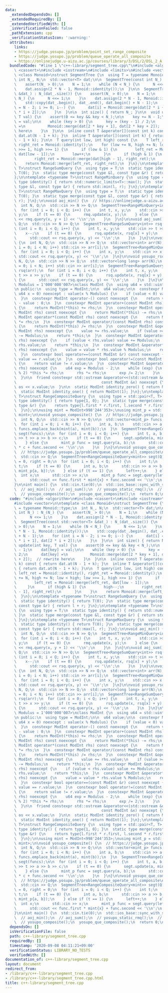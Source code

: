 ```yaml
---
data:
  _extendedDependsOn: []
  _extendedRequiredBy: []
  _extendedVerifiedWith: []
  _isVerificationFailed: false
  _pathExtension: cpp
  _verificationStatusIcon: ':warning:'
  attributes:
    links:
    - https://judge.yosupo.jp/problem/point_set_range_composite
    - https://judge.yosupo.jp/problem/queue_operate_all_composite
    - https://onlinejudge.u-aizu.ac.jp/courses/library/3/DSL/2/DSL_2_A
  bundledCode: "#line 1 \"c++-library/segment_tree.cpp\"\n#include <algorithm>\n#include\
    \ <cassert>\n#include <iostream>\n#include <limits>\n#include <vector>\n\ntemplate\
    \ <class Monoid>\nstruct SegmentTree {\n  using T = typename Monoid::type;\n \
    \ int N_, N;\n  std::vector<T> dat;\n\n  SegmentTree(const int N_) : N_(N_) {\n\
    \    assert(N_ > 0);\n    N = 1;\n    while (N < N_) {\n      N <<= 1;\n    }\n\
    \    dat.assign(2 * N - 1, Monoid::identity());\n  }\n\n  SegmentTree(const std::vector<T>\
    \ &dat_) : N_(dat_.size()) {\n    assert(N_ > 0);\n    N = 1;\n    while (N <\
    \ N_) {\n      N <<= 1;\n    }\n    dat.assign(2 * N - 1, Monoid::identity());\n\
    \    std::copy(dat_.begin(), dat_.end(), dat.begin() + N - 1);\n    for (int i\
    \ = N - 2; i >= 0; i--) {\n      dat[i] = Monoid::merge(dat[2 * i + 1], dat[2\
    \ * i + 2]);\n    }\n  }\n\n  int size() { return N_; }\n\n  void update(int key,\
    \ T val) {\n    assert(0 <= key && key < N_);\n\n    key += N - 1;\n    dat[key]\
    \ = val;\n\n    while (key > 0) {\n      key = (key - 1) / 2;\n      dat[key]\
    \ =\n          Monoid::merge(dat[2 * key + 1], dat[2 * key + 2]);  // rewrite\
    \ here\n    }\n  }\n\n  inline const T &operator[](const int k) const { return\
    \ dat.at(N - 1 + k); }\n  inline T &operator[](const int k) { return dat.at(N\
    \ - 1 + k); }\n\n  T query(int low, int high) const {\n    T left_ret = Monoid::identity(),\
    \ right_ret = Monoid::identity();\n    for (low += N, high += N; low < high; low\
    \ >>= 1, high >>= 1) {\n      if (low & 1) {\n        left_ret = Monoid::merge(left_ret,\
    \ dat[low - 1]);\n        low++;\n      }\n      if (high & 1) {\n        high--;\n\
    \        right_ret = Monoid::merge(dat[high - 1], right_ret);\n      }\n    }\n\
    \    return Monoid::merge(left_ret, right_ret);\n  }\n};\n\ntemplate <typename\
    \ T>\nstruct RangeSumQuery {\n  using type = T;\n  static type identity() { return\
    \ T(0); }\n  static type merge(const type &l, const type &r) { return l + r; }\n\
    };\n\ntemplate <typename T>\nstruct RangeMinQuery {\n  using type = T;\n  static\
    \ type identity() { return std::numeric_limits<T>::max(); }\n  static type merge(const\
    \ type &l, const type &r) { return std::min(l, r); }\n};\n\ntemplate <typename\
    \ T>\nstruct RangeMaxQuery {\n  using type = T;\n  static type identity() { return\
    \ T(0); }\n  static type merge(const type &l, const type &r) { return std::max(l,\
    \ r); }\n};\n\nvoid aoj_min() {\n  // https://onlinejudge.u-aizu.ac.jp/courses/library/3/DSL/2/DSL_2_A\n\
    \  int N, Q;\n  std::cin >> N >> Q;\n  SegmentTree<RangeMinQuery<int>> rmq(N);\n\
    \  for (int i = 0; i < Q; i++) {\n    int t, x, y;\n    std::cin >> t >> x >>\
    \ y;\n    if (t == 0) {\n      rmq.update(x, y);\n    } else {\n      std::cout\
    \ << rmq.query(x, y + 1) << '\\n';\n    }\n  }\n}\n\nvoid aoj_sum() {\n  int N,\
    \ Q;\n  std::cin >> N >> Q;\n  SegmentTree<RangeSumQuery<int>> rsq(N);\n  for\
    \ (int i = 0; i < Q; i++) {\n    int t, x, y;\n    std::cin >> t >> x >> y;\n\
    \    x--;\n    if (t == 0) {\n      rsq.update(x, rsq[x] + y);\n    } else {\n\
    \      std::cout << rsq.query(x, y) << '\\n';\n    }\n  }\n}\n\nvoid yosupo_static_rmq()\
    \ {\n  int N, Q;\n  std::cin >> N >> Q;\n  std::vector<int> arr(N);\n  for (int\
    \ i = 0; i < N; i++) std::cin >> arr[i];\n  SegmentTree<RangeMinQuery<int>> rsq(arr);\n\
    \  for (int i = 0; i < Q; i++) {\n    int x, y;\n    std::cin >> x >> y;\n   \
    \ std::cout << rsq.query(x, y) << '\\n';\n  }\n}\n\nvoid yosupo_rsq() {\n  int\
    \ N, Q;\n  std::cin >> N >> Q;\n  std::vector<long long> arr(N);\n  for (int i\
    \ = 0; i < N; i++) std::cin >> arr[i];\n  SegmentTree<RangeSumQuery<long long>>\
    \ rsq(arr);\n  for (int i = 0; i < Q; i++) {\n    int t, x, y;\n    std::cin >>\
    \ t >> x >> y;\n    if (t == 0) {\n      rsq.update(x, rsq[x] + y);\n    } else\
    \ {\n      std::cout << rsq.query(x, y) << '\\n';\n    }\n  }\n}\n\ntemplate <std::uint_fast64_t\
    \ Modulus = 1'000'000'007>\nclass ModInt {\n  using u64 = std::uint_fast64_t;\n\
    \n public:\n  using type = ModInt;\n\n  u64 value;\n\n  constexpr ModInt(const\
    \ u64 x = 0) noexcept : value(x % Modulus) {\n    if (value < 0) value += Modulus;\n\
    \  }\n  constexpr ModInt operator-() const noexcept {\n    return value ? Modulus\
    \ - value : 0;\n  }\n  constexpr ModInt operator+(const ModInt rhs) const noexcept\
    \ {\n    return ModInt(*this) += rhs;\n  }\n  constexpr ModInt operator-(const\
    \ ModInt rhs) const noexcept {\n    return ModInt(*this) -= rhs;\n  }\n  constexpr\
    \ ModInt operator*(const ModInt rhs) const noexcept {\n    return ModInt(*this)\
    \ *= rhs;\n  }\n  constexpr ModInt operator/(const ModInt rhs) const noexcept\
    \ {\n    return ModInt(*this) /= rhs;\n  }\n  constexpr ModInt &operator+=(const\
    \ ModInt rhs) noexcept {\n    value += rhs.value;\n    if (value >= Modulus) value\
    \ -= Modulus;\n    return *this;\n  }\n  constexpr ModInt &operator-=(const ModInt\
    \ rhs) noexcept {\n    if (value < rhs.value) value += Modulus;\n    value -=\
    \ rhs.value;\n    return *this;\n  }\n  constexpr ModInt &operator*=(const ModInt\
    \ rhs) noexcept {\n    value = value * rhs.value % Modulus;\n    return *this;\n\
    \  }\n  constexpr bool operator==(const ModInt &r) const noexcept {\n    return\
    \ value == r.value;\n  }\n  constexpr bool operator!=(const ModInt &r) const noexcept\
    \ {\n    return value != r.value;\n  }\n  constexpr ModInt &operator/=(ModInt\
    \ rhs) noexcept {\n    u64 exp = Modulus - 2;\n    while (exp) {\n      if (exp\
    \ % 2) *this *= rhs;\n      rhs *= rhs;\n      exp /= 2;\n    }\n    return *this;\n\
    \  }\n\n  friend constexpr std::ostream &operator<<(std::ostream &os,\n      \
    \                                      const ModInt &x) noexcept {\n    return\
    \ os << x.value;\n  }\n\n  static ModInt identity_zero() { return ModInt(); }\n\
    \  static ModInt identity_one() { return ModInt(1); }\n};\n\ntemplate <typename\
    \ T>\nstruct RangeCompositeQuery {\n  using type = std::pair<T, T>;\n  static\
    \ type identity() { return type{1, 0}; }\n  static type merge(const type &l, const\
    \ type &r) {\n    return type{l.first * r.first, l.second * r.first + r.second};\n\
    \  }\n};\n\nusing mint = ModInt<998'244'353>;\nusing mint_p = std::pair<mint,\
    \ mint>;\n\nvoid yosupo_composite() {\n  // https://judge.yosupo.jp/problem/point_set_range_composite\n\
    \  int N, Q;\n  std::cin >> N >> Q;\n\n  std::vector<mint_p> funcs;\n  funcs.reserve(N);\n\
    \  for (int i = 0; i < N; i++) {\n    int a, b;\n    std::cin >> a >> b;\n   \
    \ funcs.emplace_back(mint(a), mint(b));\n  }\n  SegmentTree<RangeCompositeQuery<mint>>\
    \ segt(funcs);\n\n  for (int i = 0; i < Q; i++) {\n    int t, a, b, c;\n    std::cin\
    \ >> t >> a >> b >> c;\n    if (t == 0) {\n      segt.update(a, mint_p{b, c});\n\
    \    } else {\n      mint_p func = segt.query(a, b);\n      std::cout << func.first\
    \ * c + func.second << '\\n';\n    }\n  }\n}\n\nvoid yosupo_que_composite() {\n\
    \  // https://judge.yosupo.jp/problem/queue_operate_all_composite\n  int Q;\n\
    \  std::cin >> Q;\n  SegmentTree<RangeCompositeQuery<mint>> segt(Q);\n  int left\
    \ = 0, right = 0;\n  for (int i = 0; i < Q; i++) {\n    int t;\n    std::cin >>\
    \ t;\n    if (t == 0) {\n      int a, b;\n      std::cin >> a >> b;\n      segt.update(right++,\
    \ mint_p{a, b});\n    } else if (t == 1) {\n      left++;\n    } else {\n    \
    \  int x;\n      std::cin >> x;\n      mint_p func = segt.query(left, right);\n\
    \      std::cout << func.first * mint{x} + func.second << '\\n';\n    }\n  }\n\
    }\n\nint main() {\n  std::cin.tie(0);\n  std::ios_base::sync_with_stdio(false);\n\
    \  // aoj_min();\n  // aoj_sum();\n  // yosupo_static_rmq();\n  // yosupo_rsq();\n\
    \  // yosupo_composite();\n  yosupo_que_composite();\n  return 0;\n}\n"
  code: "#include <algorithm>\n#include <cassert>\n#include <iostream>\n#include <limits>\n\
    #include <vector>\n\ntemplate <class Monoid>\nstruct SegmentTree {\n  using T\
    \ = typename Monoid::type;\n  int N_, N;\n  std::vector<T> dat;\n\n  SegmentTree(const\
    \ int N_) : N_(N_) {\n    assert(N_ > 0);\n    N = 1;\n    while (N < N_) {\n\
    \      N <<= 1;\n    }\n    dat.assign(2 * N - 1, Monoid::identity());\n  }\n\n\
    \  SegmentTree(const std::vector<T> &dat_) : N_(dat_.size()) {\n    assert(N_\
    \ > 0);\n    N = 1;\n    while (N < N_) {\n      N <<= 1;\n    }\n    dat.assign(2\
    \ * N - 1, Monoid::identity());\n    std::copy(dat_.begin(), dat_.end(), dat.begin()\
    \ + N - 1);\n    for (int i = N - 2; i >= 0; i--) {\n      dat[i] = Monoid::merge(dat[2\
    \ * i + 1], dat[2 * i + 2]);\n    }\n  }\n\n  int size() { return N_; }\n\n  void\
    \ update(int key, T val) {\n    assert(0 <= key && key < N_);\n\n    key += N\
    \ - 1;\n    dat[key] = val;\n\n    while (key > 0) {\n      key = (key - 1) /\
    \ 2;\n      dat[key] =\n          Monoid::merge(dat[2 * key + 1], dat[2 * key\
    \ + 2]);  // rewrite here\n    }\n  }\n\n  inline const T &operator[](const int\
    \ k) const { return dat.at(N - 1 + k); }\n  inline T &operator[](const int k)\
    \ { return dat.at(N - 1 + k); }\n\n  T query(int low, int high) const {\n    T\
    \ left_ret = Monoid::identity(), right_ret = Monoid::identity();\n    for (low\
    \ += N, high += N; low < high; low >>= 1, high >>= 1) {\n      if (low & 1) {\n\
    \        left_ret = Monoid::merge(left_ret, dat[low - 1]);\n        low++;\n \
    \     }\n      if (high & 1) {\n        high--;\n        right_ret = Monoid::merge(dat[high\
    \ - 1], right_ret);\n      }\n    }\n    return Monoid::merge(left_ret, right_ret);\n\
    \  }\n};\n\ntemplate <typename T>\nstruct RangeSumQuery {\n  using type = T;\n\
    \  static type identity() { return T(0); }\n  static type merge(const type &l,\
    \ const type &r) { return l + r; }\n};\n\ntemplate <typename T>\nstruct RangeMinQuery\
    \ {\n  using type = T;\n  static type identity() { return std::numeric_limits<T>::max();\
    \ }\n  static type merge(const type &l, const type &r) { return std::min(l, r);\
    \ }\n};\n\ntemplate <typename T>\nstruct RangeMaxQuery {\n  using type = T;\n\
    \  static type identity() { return T(0); }\n  static type merge(const type &l,\
    \ const type &r) { return std::max(l, r); }\n};\n\nvoid aoj_min() {\n  // https://onlinejudge.u-aizu.ac.jp/courses/library/3/DSL/2/DSL_2_A\n\
    \  int N, Q;\n  std::cin >> N >> Q;\n  SegmentTree<RangeMinQuery<int>> rmq(N);\n\
    \  for (int i = 0; i < Q; i++) {\n    int t, x, y;\n    std::cin >> t >> x >>\
    \ y;\n    if (t == 0) {\n      rmq.update(x, y);\n    } else {\n      std::cout\
    \ << rmq.query(x, y + 1) << '\\n';\n    }\n  }\n}\n\nvoid aoj_sum() {\n  int N,\
    \ Q;\n  std::cin >> N >> Q;\n  SegmentTree<RangeSumQuery<int>> rsq(N);\n  for\
    \ (int i = 0; i < Q; i++) {\n    int t, x, y;\n    std::cin >> t >> x >> y;\n\
    \    x--;\n    if (t == 0) {\n      rsq.update(x, rsq[x] + y);\n    } else {\n\
    \      std::cout << rsq.query(x, y) << '\\n';\n    }\n  }\n}\n\nvoid yosupo_static_rmq()\
    \ {\n  int N, Q;\n  std::cin >> N >> Q;\n  std::vector<int> arr(N);\n  for (int\
    \ i = 0; i < N; i++) std::cin >> arr[i];\n  SegmentTree<RangeMinQuery<int>> rsq(arr);\n\
    \  for (int i = 0; i < Q; i++) {\n    int x, y;\n    std::cin >> x >> y;\n   \
    \ std::cout << rsq.query(x, y) << '\\n';\n  }\n}\n\nvoid yosupo_rsq() {\n  int\
    \ N, Q;\n  std::cin >> N >> Q;\n  std::vector<long long> arr(N);\n  for (int i\
    \ = 0; i < N; i++) std::cin >> arr[i];\n  SegmentTree<RangeSumQuery<long long>>\
    \ rsq(arr);\n  for (int i = 0; i < Q; i++) {\n    int t, x, y;\n    std::cin >>\
    \ t >> x >> y;\n    if (t == 0) {\n      rsq.update(x, rsq[x] + y);\n    } else\
    \ {\n      std::cout << rsq.query(x, y) << '\\n';\n    }\n  }\n}\n\ntemplate <std::uint_fast64_t\
    \ Modulus = 1'000'000'007>\nclass ModInt {\n  using u64 = std::uint_fast64_t;\n\
    \n public:\n  using type = ModInt;\n\n  u64 value;\n\n  constexpr ModInt(const\
    \ u64 x = 0) noexcept : value(x % Modulus) {\n    if (value < 0) value += Modulus;\n\
    \  }\n  constexpr ModInt operator-() const noexcept {\n    return value ? Modulus\
    \ - value : 0;\n  }\n  constexpr ModInt operator+(const ModInt rhs) const noexcept\
    \ {\n    return ModInt(*this) += rhs;\n  }\n  constexpr ModInt operator-(const\
    \ ModInt rhs) const noexcept {\n    return ModInt(*this) -= rhs;\n  }\n  constexpr\
    \ ModInt operator*(const ModInt rhs) const noexcept {\n    return ModInt(*this)\
    \ *= rhs;\n  }\n  constexpr ModInt operator/(const ModInt rhs) const noexcept\
    \ {\n    return ModInt(*this) /= rhs;\n  }\n  constexpr ModInt &operator+=(const\
    \ ModInt rhs) noexcept {\n    value += rhs.value;\n    if (value >= Modulus) value\
    \ -= Modulus;\n    return *this;\n  }\n  constexpr ModInt &operator-=(const ModInt\
    \ rhs) noexcept {\n    if (value < rhs.value) value += Modulus;\n    value -=\
    \ rhs.value;\n    return *this;\n  }\n  constexpr ModInt &operator*=(const ModInt\
    \ rhs) noexcept {\n    value = value * rhs.value % Modulus;\n    return *this;\n\
    \  }\n  constexpr bool operator==(const ModInt &r) const noexcept {\n    return\
    \ value == r.value;\n  }\n  constexpr bool operator!=(const ModInt &r) const noexcept\
    \ {\n    return value != r.value;\n  }\n  constexpr ModInt &operator/=(ModInt\
    \ rhs) noexcept {\n    u64 exp = Modulus - 2;\n    while (exp) {\n      if (exp\
    \ % 2) *this *= rhs;\n      rhs *= rhs;\n      exp /= 2;\n    }\n    return *this;\n\
    \  }\n\n  friend constexpr std::ostream &operator<<(std::ostream &os,\n      \
    \                                      const ModInt &x) noexcept {\n    return\
    \ os << x.value;\n  }\n\n  static ModInt identity_zero() { return ModInt(); }\n\
    \  static ModInt identity_one() { return ModInt(1); }\n};\n\ntemplate <typename\
    \ T>\nstruct RangeCompositeQuery {\n  using type = std::pair<T, T>;\n  static\
    \ type identity() { return type{1, 0}; }\n  static type merge(const type &l, const\
    \ type &r) {\n    return type{l.first * r.first, l.second * r.first + r.second};\n\
    \  }\n};\n\nusing mint = ModInt<998'244'353>;\nusing mint_p = std::pair<mint,\
    \ mint>;\n\nvoid yosupo_composite() {\n  // https://judge.yosupo.jp/problem/point_set_range_composite\n\
    \  int N, Q;\n  std::cin >> N >> Q;\n\n  std::vector<mint_p> funcs;\n  funcs.reserve(N);\n\
    \  for (int i = 0; i < N; i++) {\n    int a, b;\n    std::cin >> a >> b;\n   \
    \ funcs.emplace_back(mint(a), mint(b));\n  }\n  SegmentTree<RangeCompositeQuery<mint>>\
    \ segt(funcs);\n\n  for (int i = 0; i < Q; i++) {\n    int t, a, b, c;\n    std::cin\
    \ >> t >> a >> b >> c;\n    if (t == 0) {\n      segt.update(a, mint_p{b, c});\n\
    \    } else {\n      mint_p func = segt.query(a, b);\n      std::cout << func.first\
    \ * c + func.second << '\\n';\n    }\n  }\n}\n\nvoid yosupo_que_composite() {\n\
    \  // https://judge.yosupo.jp/problem/queue_operate_all_composite\n  int Q;\n\
    \  std::cin >> Q;\n  SegmentTree<RangeCompositeQuery<mint>> segt(Q);\n  int left\
    \ = 0, right = 0;\n  for (int i = 0; i < Q; i++) {\n    int t;\n    std::cin >>\
    \ t;\n    if (t == 0) {\n      int a, b;\n      std::cin >> a >> b;\n      segt.update(right++,\
    \ mint_p{a, b});\n    } else if (t == 1) {\n      left++;\n    } else {\n    \
    \  int x;\n      std::cin >> x;\n      mint_p func = segt.query(left, right);\n\
    \      std::cout << func.first * mint{x} + func.second << '\\n';\n    }\n  }\n\
    }\n\nint main() {\n  std::cin.tie(0);\n  std::ios_base::sync_with_stdio(false);\n\
    \  // aoj_min();\n  // aoj_sum();\n  // yosupo_static_rmq();\n  // yosupo_rsq();\n\
    \  // yosupo_composite();\n  yosupo_que_composite();\n  return 0;\n}"
  dependsOn: []
  isVerificationFile: false
  path: c++-library/segment_tree.cpp
  requiredBy: []
  timestamp: '2020-09-08 04:11:21+09:00'
  verificationStatus: LIBRARY_NO_TESTS
  verifiedWith: []
documentation_of: c++-library/segment_tree.cpp
layout: document
redirect_from:
- /library/c++-library/segment_tree.cpp
- /library/c++-library/segment_tree.cpp.html
title: c++-library/segment_tree.cpp
---
```

